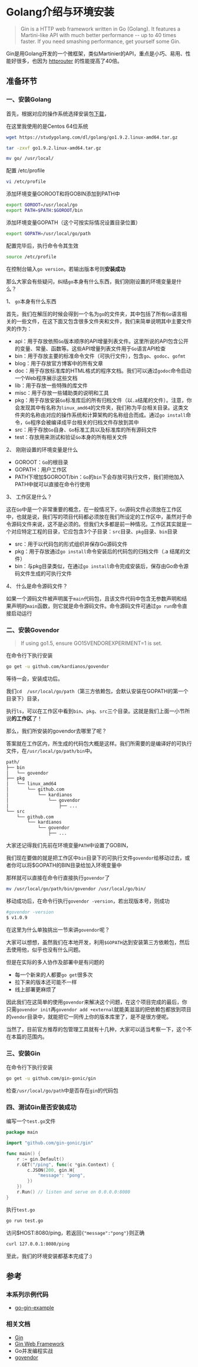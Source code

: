 # Golang介绍与环境安装

> Gin is a HTTP web framework written in Go (Golang). It features a Martini-like API with much better performance -- up to 40 times faster. If you need smashing performance, get yourself some Gin.

Gin是用Golang开发的一个微框架，类似Martinier的API，重点是小巧、易用、性能好很多，也因为 [httprouter](https://github.com/julienschmidt/httprouter) 的性能提高了40倍。

## 准备环节

### 一、安装Golang

首先，根据对应的操作系统选择安装包[下载](https://studygolang.com/dl)，

在这里我使用的是Centos 64位系统

``` sh
wget https://studygolang.com/dl/golang/go1.9.2.linux-amd64.tar.gz

tar -zxvf go1.9.2.linux-amd64.tar.gz

mv go/ /usr/local/
```

配置 /etc/profile

``` sh
vi /etc/profile
```
添加环境变量GOROOT和将GOBIN添加到PATH中

``` sh
export GOROOT=/usr/local/go
export PATH=$PATH:$GOROOT/bin
```
添加环境变量GOPATH（这个可按实际情况设置目录位置）
``` sh
export GOPATH=/usr/local/go/path
```
配置完毕后，执行命令令其生效
``` sh
source /etc/profile
```

在控制台输入`go version`，若输出版本号则**安装成功**

那么大家会有些疑问，纠结`go`本身有什么东西，我们刚刚设置的环境变量是什么？

1、 `go`本身有什么东西

首先，我们在解压的时候会得到一个名为`go`的文件夹，其中包括了所有`Go`语言相关的一些文件，在这下面又包含很多文件夹和文件，我们来简单说明其中主要文件夹的作为：

- api：用于存放依照`Go`版本顺序的API增量列表文件。这里所说的API包含公开的变量、常量、函数等。这些API增量列表文件用于`Go`语言API检查
- bin：用于存放主要的标准命令文件（可执行文件），包含`go`、`godoc`、`gofmt`
- blog：用于存放官方博客中的所有文章
- doc：用于存放标准库的HTML格式的程序文档。我们可以通过`godoc`命令启动一个Web程序展示这些文档
- lib：用于存放一些特殊的库文件
- misc：用于存放一些辅助类的说明和工具
- pkg：用于存放安装`Go`标准库后的所有归档文件（以`.a`结尾的文件）。注意，你会发现其中有名称为`linux_amd64`的文件夹，我们称为平台相关目录。这类文件夹的名称由对应的操作系统和计算架构的名称组合而成。通过`go install`命令，`Go`程序会被编译成平台相关的归档文件存放到其中
- src：用于存放`Go`自身、`Go`标准工具以及标准库的所有源码文件
- test：存放用来测试和验证`Go`本身的所有相关文件

2、 刚刚设置的环境变量是什么
- GOROOT：`Go`的根目录
- GOPATH：用户工作区
- PATH下增加$GOROOT/bin：`Go`的`bin`下会存放可执行文件，我们把他加入PATH中就可以直接在命令行使用

3、 工作区是什么？

这在`Go`中是一个非常重要的概念，在一般情况下，`Go`源码文件必须放在工作区中，也就是说，我们写的项目代码都必须放在我们所设定的工作区中，虽然对于命令源码文件来说，这不是必须的。但我们大多都是前一种情况。工作区其实就是一个对应特定工程的目录，它应包含3个子目录：`src`目录、`pkg`目录、`bin`目录

- src：用于以代码包的形式组织并保存Go源码文件
- pkg：用于存放通过`go install`命令安装后的代码包的归档文件（.a 结尾的文件）
- bin：与pkg目录类似，在通过`go install`命令完成安装后，保存由Go命令源码文件生成的可执行文件

4、 什么是命令源码文件？

如果一个源码文件被声明属于`main`代码包，且该文件代码中包含无参数声明和结果声明的`main`函数，则它就是命令源码文件。命令源码文件可通过`go run`命令直接启动运行

### 二、安装Govendor
> If using go1.5, ensure GO15VENDOREXPERIMENT=1 is set.

在命令行下执行安装
``` sh
go get -u github.com/kardianos/govendor
```
等待一会，安装成功后。

我们`cd  /usr/local/go/path`（第三方依赖包，会默认安装在GOPATH的第一个目录下）目录，

执行`ls`，可以在工作区中看到`bin`、`pkg`、`src`三个目录。这就是我们上面一小节所说**的工作区**了！

那么，我们所安装的govendor去哪里了呢？


答案就在工作区内，所生成的代码包大概是这样。我们所需要的是编译好的可执行文件，在`/usr/local/go/path/bin`中。
``` sh
path/
├── bin
│   └── govendor
├── pkg
│   └── linux_amd64
│       └── github.com
│           └── kardianos
│               └── govendor
│                   ├── ...
└── src
    └── github.com
        └── kardianos
            └── govendor
                ├── ...
```

大家还记得我们先前在环境变量`PATH`中设置了GOBIN，

我们现在要做的就是把工作区中`bin`目录下的可执行文件`govendor`给移动过去，或者你可以将$GOPATH的BIN目录给加入环境变量中

那样就可以直接在命令行直接执行`govendor`了

``` sh
mv /usr/local/go/path/bin/govendor /usr/local/go/bin/
```

移动成功后，在命令行执行`govendor -version`，若出现版本号，则成功

``` sh
#govendor -version
$ v1.0.9
```

在这里为什么单独挑出一节来讲`govendor`呢？

大家可以想想，虽然我们在本地开发，利用`$GOPATH`达到安装第三方依赖包，然后去使用他，似乎也没有什么问题。

但是在实际的多人协作及部署中是有问题的
- 每一个新来的人都要`go get`很多次
- 拉下来的版本还可能不一样
- 线上部署更麻烦了

因此我们在这简单的使用`govendor`来解决这个问题，在这个项目完成的最后，你只需`govendor init`再`govendor add +external`就能美滋滋的把依赖包都放到项目的`vendor`目录中，就能把它一同传上你的版本库里了，是不是很方便呢。

当然了，目前官方推荐的包管理工具就有十几种，大家可以适当考察一下，这个不在本篇的范围内。

### 三、安装Gin
在命令行下执行安装
``` sh
go get -u github.com/gin-gonic/gin
```

检查`/usr/local/go/path`中是否存在`gin`的代码包

### 四、测试Gin是否安装成功
编写一个`test.go`文件

``` go
package main

import "github.com/gin-gonic/gin"

func main() {
	r := gin.Default()
	r.GET("/ping", func(c *gin.Context) {
		c.JSON(200, gin.H{
			"message": "pong",
		})
	})
	r.Run() // listen and serve on 0.0.0.0:8080
}
```

执行`test.go`
``` sh
go run test.go
```

访问$HOST:8080/ping，若返回`{"message":"pong"}`则正确
``` sh
curl 127.0.0.1:8080/ping
```

至此，我们的环境安装都基本完成了:)

## 参考
### 本系列示例代码
- [go-gin-example](https://github.com/EDDYCJY/go-gin-example)

### 相关文档
- [Gin](https://github.com/gin-gonic/gin)
- [Gin Web Framework](https://gin-gonic.github.io/gin/)
- Go并发编程实战
- [govendor](https://github.com/kardianos/govendor)



